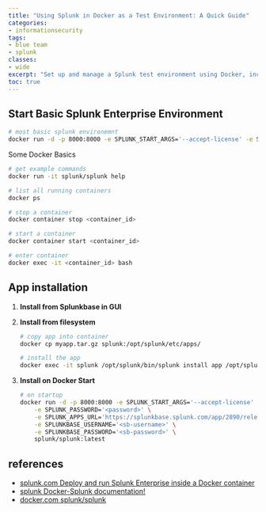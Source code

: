 ```yaml
---
title: "Using Splunk in Docker as a Test Environment: A Quick Guide"
categories: 
- informationsecurity
tags:
- blue team
- splunk
classes: 
- wide
excerpt: "Set up and manage a Splunk test environment using Docker, including app installation."
toc: true
---
```


## Start Basic Splunk Enterprise Environment

```bash
# most basic splunk environemnt
docker run -d -p 8000:8000 -e SPLUNK_START_ARGS='--accept-license' -e SPLUNK_PASSWORD='<password>' splunk/splunk:latest
```

Some Docker Basics

```bash
# get example commands
docker run -it splunk/splunk help

# list all running containers
docker ps

# stop a container
docker container stop <container_id>

# start a container
docker container start <container_id>

# enter container
docker exec -it <container_id> bash
```

## App installation

1. **Install from Splunkbase in GUI**
2. **Install from filesystem**

    ```bash 
    # copy app into container
    docker cp myapp.tar.gz splunk:/opt/splunk/etc/apps/
    
    # install the app
    docker exec -it splunk /opt/splunk/bin/splunk install app /opt/splunk/etc/apps/myapp.tar.gz -auth admin:your-password
    ```

3. **Install on Docker Start**

    ```bash
    # on startup
    docker run -d -p 8000:8000 -e SPLUNK_START_ARGS='--accept-license' \
        -e SPLUNK_PASSWORD='<password>' \
        -e SPLUNK_APPS_URL='https://splunkbase.splunk.com/app/2890/release/4.1.0/download' \
        -e SPLUNKBASE_USERNAME='<sb-username>' \
        -e SPLUNKBASE_PASSWORD='<sb-password>' \
        splunk/splunk:latest
    ```

## references

- [splunk.com Deploy and run Splunk Enterprise inside a Docker container][def]
- [splunk Docker-Splunk documentation!][def1]
- [docker.com splunk/splunk][def2]

[def]: https://docs.splunk.com/Documentation/Splunk/9.2.2/Installation/DeployandrunSplunkEnterpriseinsideDockercontainers
[def1]: https://splunk.github.io/docker-splunk/
[def2]: https://hub.docker.com/r/splunk/splunk/
